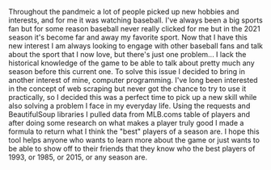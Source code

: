 Throughout the pandmeic a lot of people picked up new hobbies and interests, and for me it was watching baseball. I've always been a big sports fan but for some reason 
baseball never really clicked for me but in the 2021 season it's become far and away my favorite sport. Now that I have this new interest I am always looking to engage with other baseball fans and talk about the sport that I now love, but there's just one problem... I lack the 
historical knowledge of the game to be able to talk about pretty much any season before this current one. To solve this issue I decided to bring in another interest of mine, computer programming. I've long been interested in the concept of web scraping but never got the chance to try to use it practically, so I decided this was a perfect time to pick up a new skill while also solving a problem I face in my everyday life. Using the requests and BeautifulSoup libraries I pulled data from MLB.coms table of players and after doing some research on what makes a player truly good I made a formula to return what I think the "best" players of a season are. I hope this tool helps anyone who wants to learn more about the game or just wants to be able to show off to their friends that they know who the best players of 1993, or 1985, or 2015, or any season are.
